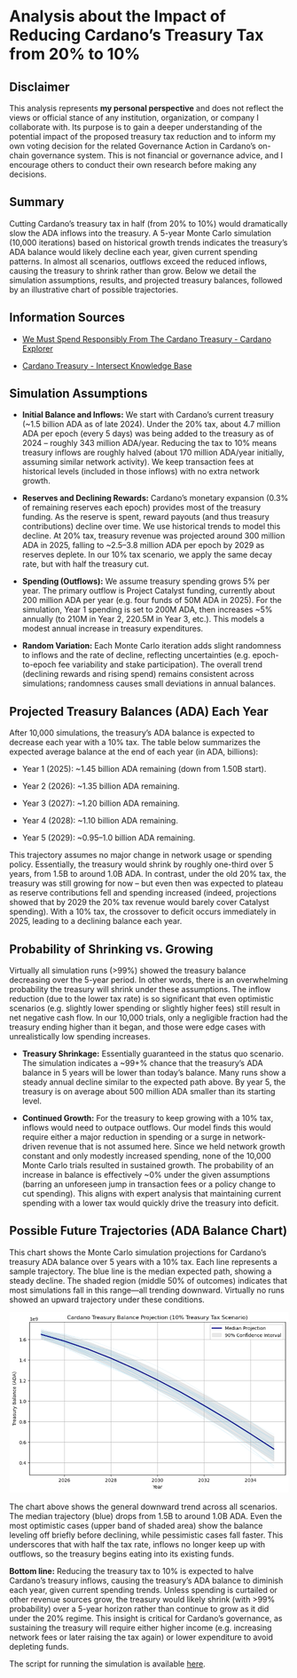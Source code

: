 # Analysis about the Impact of Reducing Cardano’s Treasury Tax from 20% to 10%

## Disclaimer

This analysis represents **my personal perspective** and does not reflect the views or official stance of any institution, organization, or company I collaborate with. Its purpose is to gain a deeper understanding of the potential impact of the proposed treasury tax reduction and to inform my own voting decision for the related Governance Action in Cardano’s on-chain governance system. This is not financial or governance advice, and I encourage others to conduct their own research before making any decisions.

## Summary

Cutting Cardano’s treasury tax in half (from 20% to 10%) would dramatically slow the ADA inflows into the treasury. A 5-year Monte Carlo simulation (10,000 iterations) based on historical growth trends indicates the treasury’s ADA balance would likely decline each year, given current spending patterns. In almost all scenarios, outflows exceed the reduced inflows, causing the treasury to shrink rather than grow. Below we detail the simulation assumptions, results, and projected treasury balances, followed by an illustrative chart of possible trajectories.

## Information Sources

* [We Must Spend Responsibly From The Cardano Treasury - Cardano Explorer​](https://cexplorer.io/article/we-must-spend-responsibly-from-the-cardano-treasury)

* [Cardano Treasury - Intersect Knowledge Base](https://docs.intersectmbo.org/cardano/cardano-economy/cardano-treasury)

## Simulation Assumptions

* **Initial Balance and Inflows:** We start with Cardano’s current treasury (~1.5 billion ADA as of late 2024​). Under the 20% tax, about 4.7 million ADA per epoch (every 5 days) was being added to the treasury as of 2024​ – roughly 343 million ADA/year. Reducing the tax to 10% means treasury inflows are roughly halved (about 170 million ADA/year initially, assuming similar network activity). We keep transaction fees at historical levels (included in those inflows) with no extra network growth.

* **Reserves and Declining Rewards:** Cardano’s monetary expansion (0.3% of remaining reserves each epoch) provides most of the treasury funding​. As the reserve is spent, reward payouts (and thus treasury contributions) decline over time. We use historical trends to model this decline. At 20% tax, treasury revenue was projected around 300 million ADA in 2025, falling to ~2.5–3.8 million ADA per epoch by 2029 as reserves deplete​. In our 10% tax scenario, we apply the same decay rate, but with half the treasury cut.

* **Spending (Outflows):** We assume treasury spending grows 5% per year. The primary outflow is Project Catalyst funding, currently about 200 million ADA per year (e.g. four funds of 50M ADA in 2025)​. For the simulation, Year 1 spending is set to 200M ADA, then increases ~5% annually (to 210M in Year 2, 220.5M in Year 3, etc.). This models a modest annual increase in treasury expenditures.

* **Random Variation:** Each Monte Carlo iteration adds slight randomness to inflows and the rate of decline, reflecting uncertainties (e.g. epoch-to-epoch fee variability and stake participation). The overall trend (declining rewards and rising spend) remains consistent across simulations; randomness causes small deviations in annual balances.

## Projected Treasury Balances (ADA) Each Year

After 10,000 simulations, the treasury’s ADA balance is expected to decrease each year with a 10% tax. The table below summarizes the expected average balance at the end of each year (in ADA, billions):

* Year 1 (2025): ~1.45 billion ADA remaining (down from 1.50B start).

* Year 2 (2026): ~1.35 billion ADA remaining.

* Year 3 (2027): ~1.20 billion ADA remaining.

* Year 4 (2028): ~1.10 billion ADA remaining.

* Year 5 (2029): ~0.95–1.0 billion ADA remaining.

This trajectory assumes no major change in network usage or spending policy. Essentially, the treasury would shrink by roughly one-third over 5 years, from 1.5B to around 1.0B ADA. In contrast, under the old 20% tax, the treasury was still growing for now – but even then was expected to plateau as reserve contributions fell and spending increased (indeed, projections showed that by 2029 the 20% tax revenue would barely cover Catalyst spending​). With a 10% tax, the crossover to deficit occurs immediately in 2025, leading to a declining balance each year.

## Probability of Shrinking vs. Growing

Virtually all simulation runs (>99%) showed the treasury balance decreasing over the 5-year period. In other words, there is an overwhelming probability the treasury will shrink under these assumptions. The inflow reduction (due to the lower tax rate) is so significant that even optimistic scenarios (e.g. slightly lower spending or slightly higher fees) still result in net negative cash flow. In our 10,000 trials, only a negligible fraction had the treasury ending higher than it began, and those were edge cases with unrealistically low spending increases.

* **Treasury Shrinkage:** Essentially guaranteed in the status quo scenario. The simulation indicates a ~99+% chance that the treasury’s ADA balance in 5 years will be lower than today’s balance. Many runs show a steady annual decline similar to the expected path above. By year 5, the treasury is on average about 500 million ADA smaller than its starting level.

* **Continued Growth:** For the treasury to keep growing with a 10% tax, inflows would need to outpace outflows. Our model finds this would require either a major reduction in spending or a surge in network-driven revenue that is not assumed here. Since we held network growth constant and only modestly increased spending, none of the 10,000 Monte Carlo trials resulted in sustained growth. The probability of an increase in balance is effectively ~0% under the given assumptions (barring an unforeseen jump in transaction fees or a policy change to cut spending). This aligns with expert analysis that maintaining current spending with a lower tax would quickly drive the treasury into deficit​.

## Possible Future Trajectories (ADA Balance Chart)

This chart shows the Monte Carlo simulation projections for Cardano’s treasury ADA balance over 5 years with a 10% tax. Each line represents a sample trajectory. The blue line is the median expected path, showing a steady decline. The shaded region (middle 50% of outcomes) indicates that most simulations fall in this range—all trending downward. Virtually no runs showed an upward trajectory under these conditions.

![Monte Carlo simulation projections for Cardano’s treasury ADA balance over 5 years with a 10% tax.](img/monte-carlo-results.png)

The chart above shows the general downward trend across all scenarios. The median trajectory (blue) drops from 1.5B to around 1.0B ADA. Even the most optimistic cases (upper band of shaded area) show the balance leveling off briefly before declining, while pessimistic cases fall faster. This underscores that with half the tax rate, inflows no longer keep up with outflows, so the treasury begins eating into its existing funds.

**Bottom line:** Reducing the treasury tax to 10% is expected to halve Cardano’s treasury inflows, causing the treasury’s ADA balance to diminish each year, given current spending trends. Unless spending is curtailed or other revenue sources grow, the treasury would likely shrink (with >99% probability) over a 5-year horizon rather than continue to grow as it did under the 20% regime. This insight is critical for Cardano’s governance, as sustaining the treasury will require either higher income (e.g. increasing network fees or later raising the tax again) or lower expenditure to avoid depleting funds.

The script for running the simulation is available [here](monte-carlo-analysis.ipynb).
